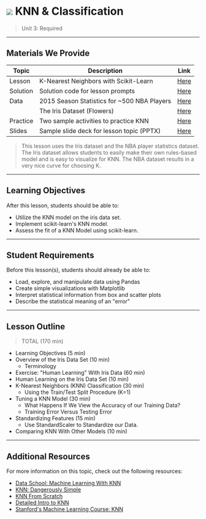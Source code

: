 # ![](https://ga-dash.s3.amazonaws.com/production/assets/logo-9f88ae6c9c3871690e33280fcf557f33.png) KNN & Classification

> Unit 3: Required

---

## Materials We Provide

| Topic | Description | Link |
| --- | --- | --- |
| Lesson | K-Nearest Neighbors with Scikit-Learn | [Here](./knn_with_sklearn.ipynb) |
| Solution  | Solution code for lesson prompts | [Here](./solution-code/knn_with_sklearn-solution.ipynb) |
| Data | 2015 Season Statistics for ~500 NBA Players | [Here](./data/NBA_players_2015.csv) |
|  | The Iris Dataset (Flowers) | [Here](./data/iris.data) |
| Practice | Two sample activities to practice KNN | [Here](./practice/) |
| Slides | Sample slide deck for lesson topic (PPTX)| [Here](./slides/) |


> This lesson uses the Iris dataset and the NBA player statistics dataset. The Iris dataset allows students to easily make their own rules-based model and is easy to visualize for KNN. The NBA dataset results in a very nice curve for choosing K.

---

## Learning Objectives

After this lesson, students should be able to:
- Utilize the KNN model on the iris data set.
- Implement scikit-learn's KNN model.
- Assess the fit of a KNN Model using scikit-learn.

---

## Student Requirements

Before this lesson(s), students should already be able to:
- Load, explore, and manipulate data using Pandas
- Create simple visualizations with Matplotlib
- Interpret statistical information from box and scatter plots
- Describe the statistical meaning of an "error"

----

## Lesson Outline

> TOTAL (170 min)
- Learning Objectives (5 min)
- Overview of the Iris Data Set (10 min)
  - Terminology
- Exercise: "Human Learning" With Iris Data (60 min)
- Human Learning on the Iris Data Set (10 min)
- K-Nearest Neighbors (KNN) Classification  (30 min)
  - Using the Train/Test Split Procedure (K=1)
- Tuning a KNN Model (30 min)
  - What Happens If We View the Accuracy of our Training Data?
  - Training Error Versus Testing Error
- Standardizing Features (15 min)
  - Use StandardScaler to Standardize our Data.
- Comparing KNN With Other Models (10 min)

---

## Additional Resources

For more information on this topic, check out the following resources:

- [Data School: Machine Learning With KNN](http://blog.kaggle.com/2015/04/30/scikit-learn-video-4-model-training-and-prediction-with-k-nearest-neighbors/)
- [KNN: Dangerously Simple](https://mathbabe.org/2013/04/04/k-nearest-neighbors-dangerously-simple/)
- [KNN From Scratch](http://machinelearningmastery.com/tutorial-to-implement-k-nearest-neighbors-in-python-from-scratch/)
- [Detailed Intro to KNN](https://saravananthirumuruganathan.wordpress.com/2010/05/17/a-detailed-introduction-to-k-nearest-neighbor-knn-algorithm/)
- [Stanford's Machine Learning Course: KNN](http://cs231n.github.io/classification/#nn)

